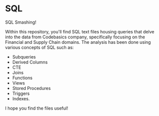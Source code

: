 # SQL
SQL Smashing!

Within this repository, you'll find SQL text files housing queries that delve into the data from Codebasics company, specifically focusing on the Financial and Supply Chain domains.
The analysis has been done using various concepts of SQL such as: 
- Subqueries
- Derived Columns
- CTE
- Joins
- Functions
- Views
- Stored Procedures
- Triggers
- Indexes.


I hope you find the files useful! 




